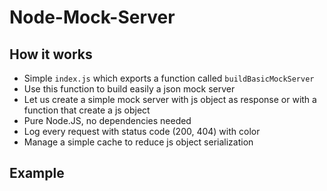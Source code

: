 # Node-Mock-Server

## How it works

- Simple `index.js` which exports a function called `buildBasicMockServer`
- Use this function to build easily a json mock server
- Let us create a simple mock server with js object as response or with a function that create a js object
- Pure Node.JS, no dependencies needed
- Log every request with status code (200, 404) with color
- Manage a simple cache to reduce js object serialization

## Example
